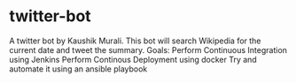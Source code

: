 # twitter-bot
  A twitter bot by Kaushik Murali.  This bot will search Wikipedia for the current date and tweet the summary.  Goals:      Perform Continuous Integration using Jenkins     Perform Continous Deployment using docker     Try and automate it using an ansible playbook
